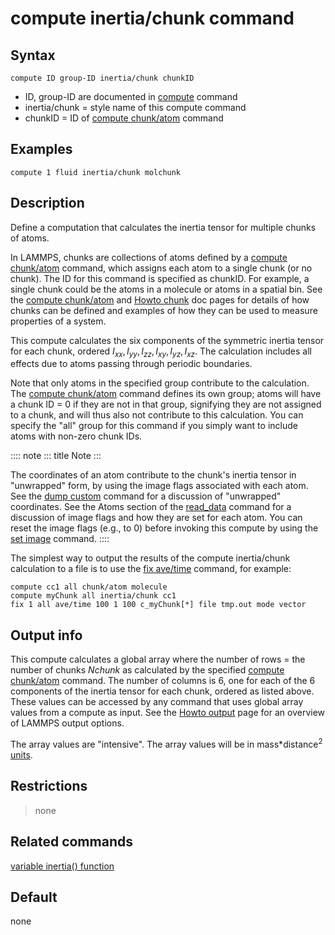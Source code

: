 # compute inertia/chunk command

## Syntax

``` LAMMPS
compute ID group-ID inertia/chunk chunkID
```

-   ID, group-ID are documented in [compute](compute) command
-   inertia/chunk = style name of this compute command
-   chunkID = ID of [compute chunk/atom](compute_chunk_atom) command

## Examples

``` LAMMPS
compute 1 fluid inertia/chunk molchunk
```

## Description

Define a computation that calculates the inertia tensor for multiple
chunks of atoms.

In LAMMPS, chunks are collections of atoms defined by a [compute
chunk/atom](compute_chunk_atom) command, which assigns each atom to a
single chunk (or no chunk). The ID for this command is specified as
chunkID. For example, a single chunk could be the atoms in a molecule or
atoms in a spatial bin. See the [compute chunk/atom](compute_chunk_atom)
and [Howto chunk](Howto_chunk) doc pages for details of how chunks can
be defined and examples of how they can be used to measure properties of
a system.

This compute calculates the six components of the symmetric inertia
tensor for each chunk, ordered
$I_{xx},I_{yy},I_{zz},I_{xy},I_{yz},I_{xz}$. The calculation includes
all effects due to atoms passing through periodic boundaries.

Note that only atoms in the specified group contribute to the
calculation. The [compute chunk/atom](compute_chunk_atom) command
defines its own group; atoms will have a chunk ID = 0 if they are not in
that group, signifying they are not assigned to a chunk, and will thus
also not contribute to this calculation. You can specify the \"all\"
group for this command if you simply want to include atoms with non-zero
chunk IDs.

:::: note
::: title
Note
:::

The coordinates of an atom contribute to the chunk\'s inertia tensor in
\"unwrapped\" form, by using the image flags associated with each atom.
See the [dump custom](dump) command for a discussion of \"unwrapped\"
coordinates. See the Atoms section of the [read_data](read_data) command
for a discussion of image flags and how they are set for each atom. You
can reset the image flags (e.g., to 0) before invoking this compute by
using the [set image](set) command.
::::

The simplest way to output the results of the compute inertia/chunk
calculation to a file is to use the [fix ave/time](fix_ave_time)
command, for example:

``` LAMMPS
compute cc1 all chunk/atom molecule
compute myChunk all inertia/chunk cc1
fix 1 all ave/time 100 1 100 c_myChunk[*] file tmp.out mode vector
```

## Output info

This compute calculates a global array where the number of rows = the
number of chunks *Nchunk* as calculated by the specified [compute
chunk/atom](compute_chunk_atom) command. The number of columns is 6, one
for each of the 6 components of the inertia tensor for each chunk,
ordered as listed above. These values can be accessed by any command
that uses global array values from a compute as input. See the [Howto
output](Howto_output) page for an overview of LAMMPS output options.

The array values are \"intensive\". The array values will be in
mass\*distance$^2$ [units](units).

## Restrictions

> none

## Related commands

[variable inertia() function](variable)

## Default

none
